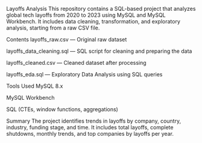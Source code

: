 Layoffs Analysis
This repository contains a SQL-based project that analyzes global tech layoffs from 2020 to 2023 using MySQL and MySQL Workbench. It includes data cleaning, transformation, and exploratory analysis, starting from a raw CSV file.

Contents
layoffs_raw.csv — Original raw dataset

layoffs_data_cleaning.sql — SQL script for cleaning and preparing the data

layoffs_cleaned.csv — Cleaned dataset after processing

layoffs_eda.sql — Exploratory Data Analysis using SQL queries

Tools Used
MySQL 8.x

MySQL Workbench

SQL (CTEs, window functions, aggregations)

Summary
The project identifies trends in layoffs by company, country, industry, funding stage, and time. It includes total layoffs, complete shutdowns, monthly trends, and top companies by layoffs per year.
